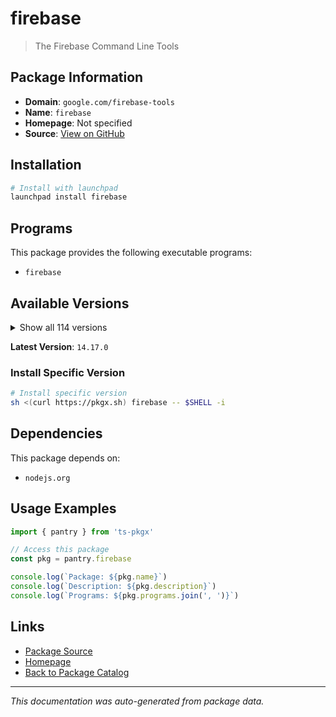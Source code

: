 # firebase

> The Firebase Command Line Tools

## Package Information

- **Domain**: `google.com/firebase-tools`
- **Name**: `firebase`
- **Homepage**: Not specified
- **Source**: [View on GitHub](https://github.com/pkgxdev/pantry/tree/main/projects/google.com/firebase-tools/package.yml)

## Installation

```bash
# Install with launchpad
launchpad install firebase
```

## Programs

This package provides the following executable programs:

- `firebase`

## Available Versions

<details>
<summary>Show all 114 versions</summary>

- `14.17.0`, `14.16.0`, `14.15.2`, `14.15.1`, `14.15.0`
- `14.14.0`, `14.13.0`, `14.12.1`, `14.12.0`, `14.11.2`
- `14.11.1`, `14.11.0`, `14.10.1`, `14.10.0`, `14.9.0`
- `14.8.0`, `14.7.0`, `14.6.0`, `14.5.1`, `14.5.0`
- `14.4.0`, `14.3.1`, `14.3.0`, `14.2.2`, `14.2.1`
- `14.2.0`, `14.1.0`, `14.0.1`, `14.0.0`, `13.35.1`
- `13.35.0`, `13.34.0`, `13.33.0`, `13.32.0`, `13.31.2`
- `13.31.1`, `13.31.0`, `13.30.0`, `13.29.3`, `13.29.2`
- `13.29.1`, `13.29.0`, `13.28.0`, `13.27.0`, `13.26.0`
- `13.25.0`, `13.24.2`, `13.24.1`, `13.24.0`, `13.23.1`
- `13.22.1`, `13.22.0`, `13.21.0`, `13.20.2`, `13.20.1`
- `13.20.0`, `13.19.0`, `13.18.0`, `13.17.0`, `13.16.0`
- `13.15.4`, `13.15.3`, `13.15.2`, `13.15.1`, `13.15.0`
- `13.14.2`, `13.14.1`, `13.14.0`, `13.13.3`, `13.13.2`
- `13.13.1`, `13.13.0`, `13.12.0`, `13.11.4`, `13.11.3`
- `13.11.2`, `13.11.1`, `13.11.0`, `13.10.2`, `13.10.1`
- `13.10.0`, `13.9.0`, `13.8.3`, `13.8.2`, `13.8.1`
- `13.8.0`, `13.7.5`, `13.7.4`, `13.7.3`, `13.7.2`
- `13.7.1`, `13.7.0`, `13.6.1`, `13.6.0`, `13.5.2`
- `13.5.1`, `13.5.0`, `13.4.1`, `13.4.0`, `13.3.1`
- `13.3.0`, `13.2.1`, `13.2.0`, `13.1.0`, `13.0.3`
- `13.0.2`, `13.0.1`, `13.0.0`, `12.9.1`, `12.9.0`
- `12.8.1`, `12.8.0`, `12.7.0`, `12.6.2`

</details>

**Latest Version**: `14.17.0`

### Install Specific Version

```bash
# Install specific version
sh <(curl https://pkgx.sh) firebase -- $SHELL -i
```

## Dependencies

This package depends on:

- `nodejs.org`

## Usage Examples

```typescript
import { pantry } from 'ts-pkgx'

// Access this package
const pkg = pantry.firebase

console.log(`Package: ${pkg.name}`)
console.log(`Description: ${pkg.description}`)
console.log(`Programs: ${pkg.programs.join(', ')}`)
```

## Links

- [Package Source](https://github.com/pkgxdev/pantry/tree/main/projects/google.com/firebase-tools/package.yml)
- [Homepage](#)
- [Back to Package Catalog](../../../package-catalog.md)

---

*This documentation was auto-generated from package data.*
